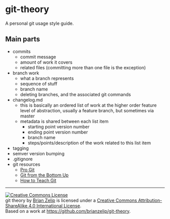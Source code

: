 # git-theory

A personal git usage style guide.

## Main parts

- commits
  - commit message
  - amount of work it covers
  - related files (committing more than one file is the exception)
- branch work
  - what a branch represents
  - sequence of stuff
  - branch name
  - deleting branches, and the associated git commands
- changelog.md
  - this is basically an ordered list of work at the higher order feature level of abstraction, usually a feature branch, but sometimes via master
  - metadata is shared between each list item
    - starting point version number
    - ending point version number
    - branch name
    - steps/points/description of the work related to this list item
- tagging
- semver version bumping
- .gitignore
- git resources
  - [Pro Git](https://git-scm.com/book)
  - [Git from the Bottom Up](https://jwiegley.github.io/git-from-the-bottom-up/)
  - [How to Teach Git](https://rachelcarmena.github.io/2018/12/12/how-to-teach-git.html)

---

<a rel="license" href="http://creativecommons.org/licenses/by-sa/4.0/"><img alt="Creative Commons License" style="border-width:0" src="https://i.creativecommons.org/l/by-sa/4.0/88x31.png" /></a><br /><span xmlns:dct="http://purl.org/dc/terms/" href="http://purl.org/dc/dcmitype/Text" property="dct:title" rel="dct:type">git theory</span> by <a xmlns:cc="http://creativecommons.org/ns#" href="https://zelip.me" property="cc:attributionName" rel="cc:attributionURL">Brian Zelip</a> is licensed under a <a rel="license" href="http://creativecommons.org/licenses/by-sa/4.0/">Creative Commons Attribution-ShareAlike 4.0 International License</a>.<br />Based on a work at <a xmlns:dct="http://purl.org/dc/terms/" href="https://github.com/brianzelip/git-theory" rel="dct:source">https://github.com/brianzelip/git-theory</a>.
